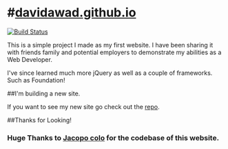 #[davidawad.github.io](davidawad.github.io)
===================

[![Build Status](davidawad.github.io)]()

This is a simple project I made as my first website. I have been sharing it with friends family and potential employers to demonstrate my abilities as a Web Developer.

I've since learned much more jQuery as well as a couple of frameworks. Such as Foundation! 


##I'm building a new site.

If you want to see my new site go check out the [repo](https://github.com/DavidAwad/NewSite). 

##Thanks for Looking!

### Huge Thanks to [Jacopo colo](https://github.com/jacopocolo) for the codebase of this website.
